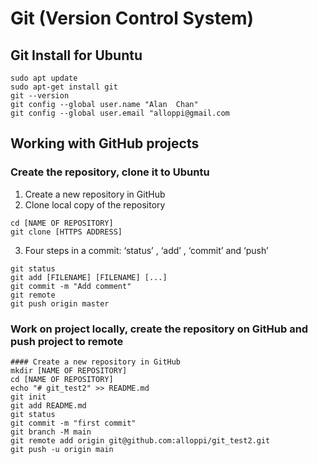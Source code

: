 # Git (Version Control System)
## Git Install for Ubuntu
```
sudo apt update
sudo apt-get install git
git --version
git config --global user.name "Alan  Chan"
git config --global user.email "alloppi@gmail.com
```

## Working with GitHub projects
### Create the repository, clone it to Ubuntu
1. Create a new repository in GitHub
2. Clone local copy of the repository
```
cd [NAME OF REPOSITORY]
git clone [HTTPS ADDRESS]
```
3. Four steps in a commit: ‘status’ , ‘add’ , ‘commit’ and ‘push’
```
git status
git add [FILENAME] [FILENAME] [...]
git commit -m "Add comment"
git remote
git push origin master
```
### Work on project locally, create the repository on GitHub and push project to remote
```
#### Create a new repository in GitHub
mkdir [NAME OF REPOSITORY]
cd [NAME OF REPOSITORY]
echo "# git_test2" >> README.md
git init
git add README.md
git status
git commit -m "first commit"
git branch -M main
git remote add origin git@github.com:alloppi/git_test2.git
git push -u origin main
